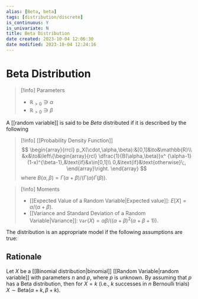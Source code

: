 ```yaml
---
alias: [Beta, beta]
tags: [distribution/discrete]
is_continuous: Y
is_univariate: N
title: Beta Distribution
date created: 2023-10-04 12:06:30
date modified: 2023-10-04 12:24:16
---
```


# Beta Distribution

> [!info] Parameters
> - $\mathbb{R}_{>0}\ni\alpha$
> - $\mathbb{R}_{>0}\ni\beta$

A [[random variable]] is said to be _Beta_ distributed if it is described by the following

> [!info] [[Probability Density Function]]
> $$
> \begin{array}{rrcl}
> p_X(\cdot,\alpha,\beta):&[0,1]&\to&\mathbb{R}\\
> &x&\to&\left\{\begin{array}{rcl}
> 			\dfrac{1}{B(\alpha,\beta)}x^ {\alpha-1}(1-x)^{\beta-1},&\text{if}&x\in[0,1]\\
> 			0,&\text{if}&\text{otherwise}\;,
> 		\end{array}\right.
> \end{array}
> $$
> where $B(\alpha,\beta)=\Gamma(\alpha+\beta)/(\Gamma(\alpha)\Gamma(\beta))$.

> [!info] Moments
> - [[Expected Value of a Random Variable|Expected value]]: $E[X]=\alpha/(\alpha+\beta)$.
> - [[Variance and Standard Deviation of a Random Variable|Variance]]: $\texttt{Var}(X)=\alpha\beta/((\alpha+\beta)^2(\alpha+\beta+1))$.

The distribution is an appropriate model if the following assumptions are true:

## Rationale

Let $X$ be a [[Binomial distribution|binomial]] [[Random Variable|random variable]] with parameters $n$ and $p$, where $p$ is unknown. By assuming that $p$ has a Beta distribution, then for $X=k$ (i.e., $k$ successes in $n$ Bernoulli trials) $X\sim\text{Beta}(\alpha+k,\beta+k)$.